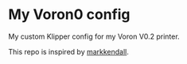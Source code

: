 # My Voron0 config
My custom Klipper config for my Voron V0.2 printer.

This repo is inspired by [markkendall](https://github.com/markkendall/voron-v0-config).